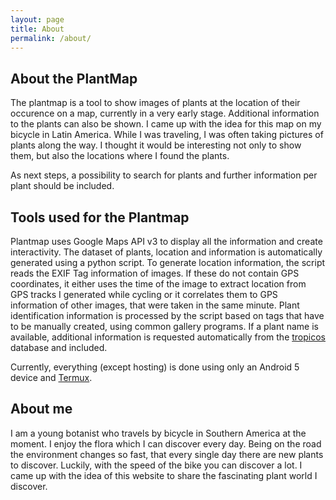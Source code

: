 ```yaml
---
layout: page
title: About
permalink: /about/
---
```


## About the PlantMap

The plantmap is a tool to show images of plants at the location of their occurence on a map, currently in a very early stage. Additional information to the plants can also be shown. I came up with the idea for this map on my bicycle in Latin America. While I was traveling, I was often taking pictures of plants along the way. I thought it would be interesting not only to show them, but also the locations where I found the plants.

As next steps, a possibility to search for plants and further information per plant should be included. 


## Tools used for the Plantmap

Plantmap uses Google Maps API v3 to display all the information and create interactivity. The dataset of plants, location and information is automatically generated using a python script. 
To generate location information, the script reads the EXIF Tag information of images. If these do not contain GPS coordinates, it either uses the time of the image to extract location from GPS tracks I generated while cycling or it correlates them to GPS information of other images, that were taken in the same minute. 
Plant identification information is processed by the script based on tags that have to be manually created, using common gallery programs. If a
plant name is available, additional information is requested automatically from the [tropicos](www.tropicos.org) database and included.

Currently, everything (except hosting) is done using only an Android 5 device and [Termux](https://termux.com). 

 
## About me
 
I am a young botanist who travels by bicycle in Southern America at the moment. I enjoy the flora which I can discover every day. Being on the road the environment changes so fast, that every single day there are new plants to discover. Luckily, with the speed of the bike you can discover a lot. I came up with the idea of this website to share the fascinating plant world I discover.